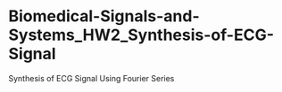 # Biomedical-Signals-and-Systems_HW2_Synthesis-of-ECG-Signal
Synthesis of ECG Signal Using Fourier Series
